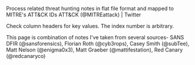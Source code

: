 Process related threat hunting notes in flat file format and mapped to MITRE's ATT&CK IDs
ATT&CK (@MITREattack) | Twitter

Check column headers for key values. The index number is arbitrary.


This page is combination of notes I've taken from several sources-
SANS DFIR (@sansforensics), Florian Roth (@cyb3rops), Casey Smith (@subTee), Matt Nelson (@enigma0x3), Matt Graeber (@mattifestation), Red Canary (@redcanaryco)
